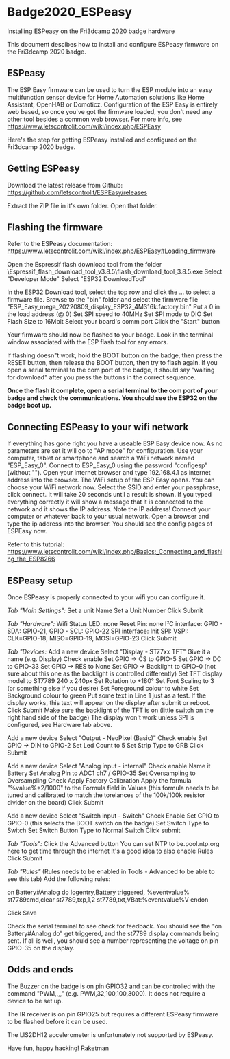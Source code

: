 # Badge2020_ESPeasy
Installing ESPeasy on the Fri3dcamp 2020 badge hardware

This document descibes how to install and configure ESPeasy firmware on the Fri3dcamp 2020 badge.

## ESPeasy

The ESP Easy firmware can be used to turn the ESP module into an easy multifunction sensor device for Home Automation solutions like Home Assistant, OpenHAB or Domoticz. Configuration of the ESP Easy is entirely web based, so once you've got the firmware loaded, you don't need any other tool besides a common web browser. For more info, see https://www.letscontrolit.com/wiki/index.php/ESPEasy

Here's the step for getting ESPeasy installed and configured on the Fri3dcamp 2020 badge.

## Getting ESPeasy

Download the latest release from Github: https://github.com/letscontrolit/ESPEasy/releases

Extract the ZIP file in it's own folder. Open that folder.

## Flashing the firmware

Refer to the ESPeasy documentation: https://www.letscontrolit.com/wiki/index.php/ESPEasy#Loading_firmware

Open the Espressif flash download tool from the folder \Espressif_flash_download_tool_v3.8.5\flash_download_tool_3.8.5.exe
Select "Developer Mode"
Select "ESP32 DownloadTool"

In the ESP32 Download tool, select the top row and click the ... to select a firmware file.
Browse to the "bin" folder and select the firmware file "ESP_Easy_mega_20220809_display_ESP32_4M316k.factory.bin"
Put a 0 in the load address (@ 0)
Set SPI speed to 40MHz
Set SPI mode to DIO
Set Flash Size to 16Mbit
Select your board's comm port
Click the "Start" button

Your firmware should now be flashed to your badge. Look in the terminal window associated with the ESP flash tool for any errors.

If flashing doesn"t work, hold the BOOT button on the badge, then press the RESET button, then release the BOOT button, then try to flash again. If you open a serial terminal to the com port of the badge, it should say "waiting for download" after you press the buttons in the correct sequence.

**Once the flash it complete, open a serial terminal to the com port of your badge and check the communications. You should see the ESP32 on the badge boot up.**

## Connecting ESPeasy to your wifi network

If everything has gone right you have a useable ESP Easy device now. As no parameters are set it will go to "AP mode" for configuration.
Use your computer, tablet or smartphone and search a WiFi network named "ESP_Easy_0".
Connect to ESP_Easy_0 using the password "configesp" (without "").
Open your internet browser and type 192.168.4.1 as internet address into the browser. The WiFi setup of the ESP Easy opens.
You can choose your WiFi network now. Select the SSID and enter your passphrase, click connect.
It will take 20 seconds until a result is shown. If you typed everything correctly it will show a message that it is connected to the network and it shows the IP address.
Note the IP address!
Connect your computer or whatever back to your usual network. Open a browser and type the ip address into the browser.
You should see the config pages of ESPEasy now. 

Refer to this tutorial: https://www.letscontrolit.com/wiki/index.php/Basics:_Connecting_and_flashing_the_ESP8266

## ESPeasy setup

Once ESPeasy is properly connected to your wifi you can configure it.

*Tab "Main Settings":*
Set a unit Name
Set a Unit Number
Click Submit

*Tab "Hardware":*
Wifi Status LED: none
Reset Pin: none
I²C interface: GPIO - SDA: GPIO-21, GPIO - SCL: GPIO-22
SPI interface: Init SPI: VSPI: CLK=GPIO-18, MISO=GPIO-19, MOSI=GPIO-23
Click Submit

*Tab "Devices:*
Add a new device
Select "Display - ST77xx TFT"
Give it a name (e.g. Display)
Check enable
Set GPIO -> CS to GPIO-5
Set GPIO -> DC to GPIO-33
Set GPIO -> RES to None
Set GPIO -> Backlight to GPIO-0 (not sure about this one as the backlight is controlled differently)
Set TFT display model to ST7789 240 x 240px
Set Rotation to +180°
Set Font Scaling to 3 (or something else if you desire)
Set Foreground colour to white
Set Background colour to green
Put some text in Line 1 just as a test. If the display works, this text will appear on the display after submit or reboot.
Click Submit
Make sure the backlight of the TFT is on (little switch on the right hand side of the badge)
The display won't work unless SPI is configured, see Hardware tab above.

Add a new device
Select "Output - NeoPixel (Basic)"
Check enable
Set GPIO -> DIN to GPIO-2
Set Led Count to 5
Set Strip Type to GRB
Click Submit

Add a new device
Select "Analog input - internal"
Check enable
Name it Battery
Set Analog Pin to ADC1 ch7 / GPIO-35
Set Oversampling to Oversampling
Check Apply Factory Calibration
Apply the formula "%value%*2/1000" to the Formula field in Values (this formula needs to be tuned and calibrated to match the torelances of the 100k/100k resistor divider on the board)
Click Submit

Add a new device
Select "Switch input - Switch"
Check Enable
Set GPIO to GPIO-0 (this selects the BOOT switch on the badge)
Set Switch Type to Switch
Set Switch Button Type to Normal Switch
Click submit

*Tab "Tools":*
Click the Advanced button
You can set NTP to be.pool.ntp.org here to get time through the internet
It's a good idea to also enable Rules
Click Submit

*Tab "Rules"*
(Rules needs to be enabled in Tools - Advanced to be able to see this tab)
Add the following rules:

  on Battery#Analog do
   logentry,Battery triggered, %eventvalue%
   st7789cmd,clear
   st7789,txp,1,2
   st7789,txt,VBat:%eventvalue%V
  endon

Click Save

Check the serial terminal to see check for feedback. You should see the "on Battery#Analog do" get triggered, and the st7789 display commands being sent. If all is well, you should see a number representing the voltage on pin GPIO-35 on the display.

## Odds and ends

The Buzzer on the badge is on pin GPIO32 and can be controlled with the command "PWM,<GPIO>,<duty>,<duration>,<frequency>" (e.g. PWM,32,100,100,3000). It does not require a device to be set up.

The IR receiver is on pin GPIO25 but requires a different ESPeasy firmware to be flashed before it can be used.

The LIS2DH12 accelerometer is unfortunately not supported by ESPeasy.

 
Have fun, happy hacking!
Raketman
